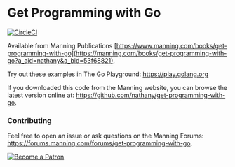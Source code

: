# Get Programming with Go

[![CircleCI](https://circleci.com/gh/nathany/get-programming-with-go.svg?style=svg)](https://circleci.com/gh/nathany/get-programming-with-go)

Available from Manning Publications [https://www.manning.com/books/get-programming-with-go](https://manning.com/books/get-programming-with-go?a_aid=nathany&a_bid=53f68821).

Try out these examples in The Go Playground: https://play.golang.org

If you downloaded this code from the Manning website, you can browse the latest version online at: https://github.com/nathany/get-programming-with-go.

### Contributing

Feel free to open an issue or ask questions on the Manning Forums: https://forums.manning.com/forums/get-programming-with-go.

[![Become a Patron](https://c5.patreon.com/external/logo/become_a_patron_button.png)](https://www.patreon.com/nathany)
